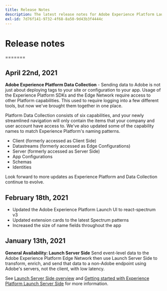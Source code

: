 ```yaml
---
title: Release Notes
description: The latest release notes for Adobe Experience Platform Launch.
exl-id: 7d76f141-9732-4f68-8a50-9d43b3f4444c
---
```

# Release notes

=======

## April 22nd, 2021

**Adobe Experience Platform Data Collection** - Sending data to Adobe is not just about deploying tags to your site or configuration to your app.  Usage of the Experience Platform SDKs and the Edge Network require access to other Platform capabilities.  This used to require logging into a few different tools, but now we've brought them together in one place.

Platform Data Collection consists of six capabilities, and your newly streamlined navigation will only contain the items that your company and user account have access to.  We've also updated some of the capability names to match Experience Platform's naming patterns.
* Client (formerly accessed as Client Side)
* Datastreams (formerly accessed as Edge Configurations)
* Server (formerly accessed as Server Side)
* App Configurations
* Schemas
* Identities

Look forward to more updates as Experience Platform and Data Collection continue to evolve.

## February 18th, 2021

* Updated the Adobe Experience Platform Launch UI to react-spectrum v3
* Updated extension cards to the latest Spectrum patterns
* Increased the size of name fields throughout the app

## January 13th, 2021

**General Availability: Launch Server Side** Send event-level data to the Adobe Experience Platform Edge Network then use Launch Server Side to transform, enrich, and send that data to a non-Adobe endpoint using Adobe's servers, not the client, with low latency.

See [Launch Server Side overview](https://experienceleague.adobe.com/docs/launch/using/server-side-info/server-side-overview.html?lang=en#server-side-info) and [Getting started with Experience Platform Launch Server Side](https://experienceleague.adobe.com/docs/launch/using/server-side-info/server-side-getting-started.html?lang=en#server-side-info) for more information.
